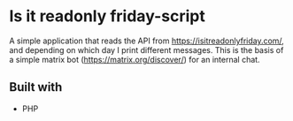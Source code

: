 # Is it readonly friday-script

A simple application that reads the API from https://isitreadonlyfriday.com/, and depending on which day I print different messages.
This is the basis of a simple matrix bot (https://matrix.org/discover/) for an internal chat.

## Built with
- PHP

